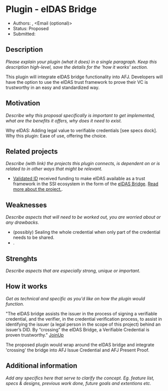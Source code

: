 # Plugin - eIDAS Bridge

- Authors: <Name>, <Email (optional)>
- Status: Proposed
- Submitted: <Date of PR>

## Description

_Please explain your plugin (what it does) in a single paragraph. Keep this description high-level, save the details for the 'how it works' section._

This plugin will integrate eIDAS bridge functionality into AFJ. Developers will have the option to use the eIDAS trust framework to prove their VC is trustworthy in an easy and standardized way.

## Motivation

_Describe why this proposal specifically is important to get implemented, what are the benefits it offers, why does it need to exist._

Why eIDAS: Adding legal value to verifiable credentials [see specs dock]. Why this plugin: Ease of use, offering the choice.

## Related projects

_Describe (with link) the projects this plugin connects, is dependent on or is related to in other ways that might be relevant._

- [Validated ID](https://www.validatedid.com/) received funding to make eIDAS available as a trust framework in the SSI ecosystem in the form of the [eIDAS Bridge](https://joinup.ec.europa.eu/sites/default/files/document/2020-04/SSI%20eIDAS%20Bridge%20-%20Use%20cases%20and%20Technical%20Specifications%20v1.pdf). [Read more about the project.](https://joinup.ec.europa.eu/collection/ssi-eidas-bridge/about).

## Weaknesses

_Describe aspects that will need to be worked out, you are worried about or any drawbacks._

- (possibly) Sealing the whole credential when only part of the credential needs to be shared.
- .

## Strenghts

_Describe aspects that are especially strong, unique or important._

## How it works

_Get as technical and specific as you'd like on how the plugin would function._

"The eIDAS bridge assists the issuer in the process of signing a verifiable credential, and the verifier, in the credential verification process, to assist in identifying the issuer (a legal person in the scope of this project) behind an issuer’s DID. By “crossing” the eIDAS Bridge, a Verifiable Credential is proven trustworthy." [JoinUp](https://joinup.ec.europa.eu/collection/ssi-eidas-bridge/about)

The proposed plugin would wrap around the eIDAS bridge and integrate 'crossing' the bridge into AFJ Issue Credential and AFJ Present Proof.

## Additional information

_Add any specifics here that serve to clarify the concept. Eg. feature list, specs & designs, previous work done, future goals and extentions etc._
